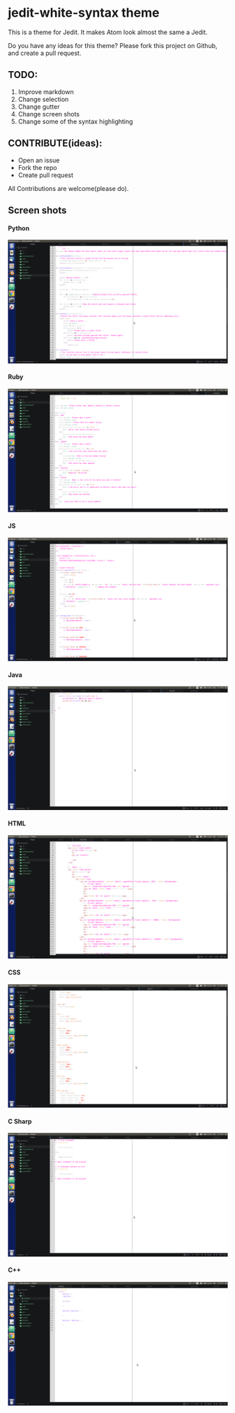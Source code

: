 # jedit-white-syntax theme

This is a theme for Jedit. It makes Atom look almost the same a Jedit.

Do you have any ideas for this theme? Please fork this project on Github, and create a pull request.

## TODO:
1. Improve markdown
2. Change selection
3. Change gutter
4. Change screen shots
5. Change some of the syntax highlighting

## CONTRIBUTE(ideas):
- Open an issue
- Fork the repo
- Create pull request

All Contributions are welcome(please do).

## Screen shots

#### Python
![Python Picture](python.png)
#### Ruby
![Ruby Picture](ruby.png)
#### JS
![JS Picture](JS.png)
#### Java
![Java Picture](java.png)
#### HTML
![HTML Picture](html.png)
#### CSS
![CSS Picture](CSS.png)
#### C Sharp
![C# Picture](CS.png)
#### C++
![C++ Picture](c++.png)
